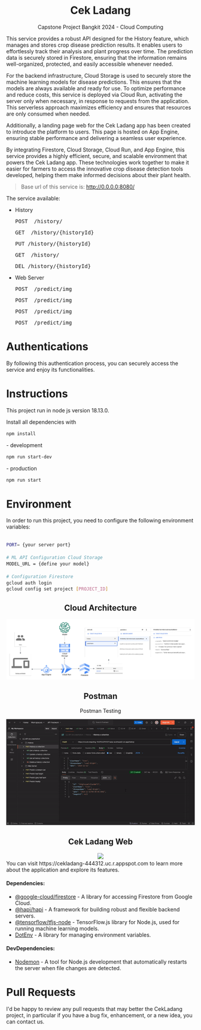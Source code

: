 <h1 align="center">Cek Ladang</h1>
<p align="center">Capstone Project Bangkit 2024 - Cloud Computing</p>

This service provides a robust API designed for the History feature, which manages and stores crop disease prediction results. It enables users to effortlessly track their analysis and plant progress over time. The prediction data is securely stored in Firestore, ensuring that the information remains well-organized, protected, and easily accessible whenever needed.

For the backend infrastructure, Cloud Storage is used to securely store the machine learning models for disease predictions. This ensures that the models are always available and ready for use. To optimize performance and reduce costs, this service is deployed via Cloud Run, activating the server only when necessary, in response to requests from the application. This serverless approach maximizes efficiency and ensures that resources are only consumed when needed.

Additionally, a landing page web for the Cek Ladang app has been created to introduce the platform to users. This page is hosted on App Engine, ensuring stable performance and delivering a seamless user experience.

By integrating Firestore, Cloud Storage, Cloud Run, and App Engine, this service provides a highly efficient, secure, and scalable environment that powers the Cek Ladang app. These technologies work together to make it easier for farmers to access the innovative crop disease detection tools developed, helping them make informed decisions about their plant health.


> Base url of this service is: http://0.0.0.0:8080/

The service available:


- History
  <pre>POST  /history/</pre>
  <pre>GET  /history/{historyId}</pre>
  <pre>PUT /history/{historyId}</pre>
  <pre>GET  /history/</pre>
  <pre>DEL /history/{historyId}</pre>

- Web Server
  <pre>POST  /predict/img</pre>
  <pre>POST  /predict/img</pre>
  <pre>POST  /predict/img</pre>
  <pre>POST  /predict/img</pre> 


# Authentications


By following this authentication process, you can securely access the service and enjoy its functionalities.

# Instructions
This project run in node js version 18.13.0. 

Install all dependencies with
```bash
npm install
```

<P>- development<p>

```bash
npm run start-dev
```
<p>- production<p>

```bash 
npm run start  
```

# Environment

In order to run this project, you need to configure the following environment variables:

```bash

PORT= {your server port}

# ML API Configuration Cloud Storage
MODEL_URL = {define your model}

# Configuration Firestore
gcloud auth login
gcloud config set project [PROJECT_ID]


```

<h2 align="center">Cloud Architecture</h2>
<a href="">
  <img src="https://github.com/CekLadang/CloudComputing/blob/main/assets/cc-architecture.png" />
</a>
<h2 align="center">Postman</h2>
<p align="center">Postman Testing</p>
<div align="center">
  <a href="">
    <img src="https://github.com/CekLadang/CloudComputing/blob/main/assets/api-testing.gif" />
  </a>
</div>

<h2 align="center">Cek Ladang Web</h2>

<div align="center">
  <a href="">
    <img src="https://github.com/CekLadang/CloudComputing/blob/main/assets/web.gif" />
  </a>
</div>
You can visit https://cekladang-444312.uc.r.appspot.com to learn more about the application and explore its features.



#### Dependencies:
* [@google-cloud/firestore](https://www.npmjs.com/package/@google-cloud/firestore) - A library for accessing Firestore from Google Cloud.
* [@hapi/hapi](https://www.npmjs.com/package/@hapi/hapi) - A framework for building robust and flexible backend servers.
* [@tensorflow/tfjs-node](https://www.npmjs.com/package/@tensorflow/tfjs-node) - TensorFlow.js library for Node.js, used for running machine learning models.
* [DotEnv](https://www.npmjs.com/package/dotenv) - A library for managing environment variables.

#### DevDependencies:
* [Nodemon](https://www.npmjs.com/package/nodemon) - A tool for Node.js development that automatically restarts the server when file changes are detected.


# Pull Requests

I'd be happy to review any pull requests that may better the CekLadang project, in particular if you have a bug fix, enhancement, or a new idea, you can contact us.
